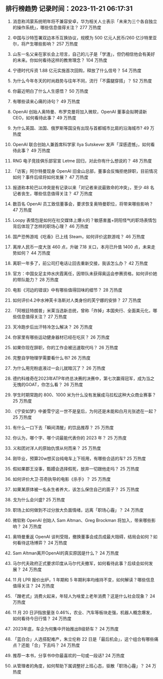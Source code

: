 
## 排行榜趋势 记录时间：2023-11-21 06:17:31
  
  1. 消息称鸿蒙系统明年将不兼容安卓，华为相关人士表示「未来为三个各自独立的操作系统」，哪些信息值得关注？ 277 万热度
    
  2. 中国与沙特签署双边本币互换协议，规模为 500 亿元人民币/260 亿沙特里亚尔，将产生哪些影响？ 257 万热度
    
  3. 山东一名父亲在家长会上坦言，自己的儿子是「学渣」，但仍相信他会有美好的未来。你如何看待这样的教育理念？ 104 万热度
    
  4. 宁德时代斥资 1.88 亿元实施首次回购，释放了什么信号？ 54 万热度
    
  5. 为什么今年冬天的时尚趋势与往年不同，流行「不露腿穿搭」？ 52 万热度
    
  6. 你最近明白了什么人生感悟？ 50 万热度
    
  7. 有哪些读来心痛的诗句？ 49 万热度
    
  8. OpenAI 创始人奥特曼、布罗克曼将加入微软，OpenAI 董事会拟聘请新 CEO，如何看待此事？ 49 万热度
    
  9. 为什么英国、法国、俄罗斯等国没有出现与首都城市比肩的沿海城市? 49 万热度
    
  10. OpenAI 联合创始人兼首席科学家 Ilya Sutskever 发声「深感遗憾」，如何看待此事？ 49 万热度
    
  11. RNG 电子竞技俱乐部官宣 Letme 回归，对此你有什么想说的？ 48 万热度
    
  12. 「访客」阿尔特曼现身 OpenAI 旧金山总部，董事会反悔拒绝辞职，目前情况如何？事件后续将如何发展？ 47 万热度
    
  13. 报道称本轮巴以冲突是有记录以来「对记者来说最致命的冲突」，至少 48 名记者丧生，哪些信息值得关注？ 47 万热度
    
  14. 数百名 OpenAI 员工致信董事会，要求恢复奥特曼职位，将带来哪些影响？ 47 万热度
    
  15. Loopy 表情包是如何在社交媒体上爆火的？敏感害羞+阴阳怪气的职场表情包背后体现了怎样的职场心理？ 46 万热度
    
  16. 国产恐怖游戏《吃香》已上线 Steam，如何评价这款游戏？ 46 万热度
    
  17. 离岸人民币一度大涨 460 点，升破 7.18 关口，本月已升值 1400 点，未来走势如何？ 44 万热度
    
  18. 离职一年多了，前公司打电话让回去重新交接，我该怎么办？ 42 万热度
    
  19. 官方：中国女足主帅水庆霞离任，因带队未获得奥运会参赛资格，如何评价她的带队能力？ 28 万热度
    
  20. 电影《河边的错误》中有哪些值得回味的细节？ 28 万热度
    
  21. 如何评价4.2中水神芙卡洛斯对人类身份的芙宁娜的安排？ 27 万热度
    
  22. 「阿根廷特朗普」米莱当选新总统，曾称「炸掉」本国央行、全面美元化，哪些信息值得关注？ 27 万热度
    
  23. 天冷跑步后出汗特冷怎么解决？ 26 万热度
    
  24. 你家里有哪些运动健身器材已经在吃灰？ 26 万热度
    
  25. 如果你现在辞职，你的工作会被迅速取代吗？ 26 万热度
    
  26. 完整自学物理学需要看什么书? 26 万热度
    
  27. 为什么用完粉底液过一会儿就暗沉了？ 26 万热度
    
  28. 德约科维奇在2023年ATP年终总决赛的决赛中，第七次赢得冠军，成为当之无愧的GOAT，你怎么看？ 26 万热度
    
  29. 学生时期常跑的 800、1000 米为什么没有发展成马拉松这种大众商业赛事？ 25 万热度
    
  30. 《宁安如梦》中姜雪宁这一世不是皇后，为何还是未能和白月光张遮在一起？ 25 万热度
    
  31. 有什么一口下去「瞬间清醒」的饮品推荐？ 25 万热度
    
  32. 你认为，哪个字、哪个词最能代表你的 2023 年？ 25 万热度
    
  33. 义和团对洋人的原始仇恨从何而来？ 25 万热度
    
  34. 刚毕业，预算20w想买台纯电车上下班用，有哪些合适的车? 25 万热度
    
  35. 假如果郡王没事，甄嬛会选择假死，放弃一切跟他走吗？ 25 万热度
    
  36. 如何评价大卫·芬奇执导的电影《杀手》？ 25 万热度
    
  37. 如果某原体被一名永生者养大，该怎么保住自己的面子？ 25 万热度
    
  38. 戈为什么会兴盛? 25 万热度
    
  39. 职场上如何做到不过分放大负面情绪，远离「职场心霾」？ 24 万热度
    
  40. 微软称 OpenAI 创始人 Sam Altman、Greg Brockman 将加入，带来哪些影响？ 24 万热度
    
  41. 奥特曼重返 OpenAI 谈判受阻，撤换董事会成员成最大阻碍，结局会如何？如何看待这场博弈？ 24 万热度
    
  42. Sam Altman离开OpenAI的真实原因是什么？ 24 万热度
    
  43. 马尔代夫政府正式要求印度从马尔代夫撤军，如何看待此事？后续会如何发展？ 24 万热度
    
  44. 11 月 LPR 报价出炉，1 年期和 5 年期利率均维持不变，如何解读？哪些信息值得关注？ 24 万热度
    
  45. 「蹭老式」消费火起来，年轻人为啥爱上老年消费？这是什么社会现象？ 24 万热度
    
  46. 11 月 20 日沪指放量涨 0.46%，农业、汽车等板块走强，机器人概念爆发，如何看待今日行情？ 24 万热度
    
  47. 2023年底，车企为何集中开始推出B级轿车？ 24 万热度
    
  48. 「蓝白合」人选搭配难产，朱立伦称 22 日是「最后机会」，这个组合有哪些痛点？还能「合」下去吗？ 24 万热度
    
  49. 推荐一本书，分享书中你最喜欢的一句或一段话? 24 万热度
    
  50. 从管理者的角度，如何帮助下属调整好上班心态，驱散「职场心霾」？ 24 万热度
    